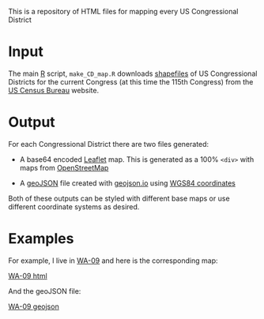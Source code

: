 This is a repository of HTML files for mapping every US Congressional
District

Input
=====

The main [R](https://cran.r-project.org) script, `make_CD_map.R` downloads [shapefiles](http://www2.census.gov/geo/tiger/GENZ2017/shp/cb_2017_us_cd115_500k.zip) of US Congressional Districts for the current Congress (at this time the 115th Congress) from the [US Census Bureau](https://www.census.gov/geo/maps-data/data/cbf/cbf_cds.html) website.

Output
======

For each Congressional District there are two files generated:

- A base64 encoded [Leaflet](https://leafletjs.com/) map. This is
generated as a 100% `<div>` with maps from
[OpenStreetMap](https://wiki.openstreetmap.org/wiki/Mapnik)

- A [geoJSON](http://geojson.org) file created with [geojson.io](https://github.com/mapbox/geojson.io) using [WGS84 coordinates](https://gisgeography.com/wgs84-world-geodetic-system/)

Both of these outputs can be styled with different base maps or use
different coordinate systems as desired.

Examples
========

For example, I live in
[WA-09](https://ballotpedia.org/Washington's_9th_Congressional_District) and here is the corresponding map:

[WA-09 html](http://stedy.github.io/US-congressional_district_maps/html_maps/WA-09.html)

And the geoJSON file:

[WA-09 geojson](http://stedy.github.io/US-congressional_district_maps/geojson_files/WA-09.geojson)
